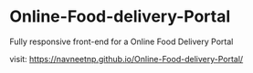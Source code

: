 # Online-Food-delivery-Portal
Fully responsive front-end for a Online Food Delivery Portal

visit:  https://navneetnp.github.io/Online-Food-delivery-Portal/

